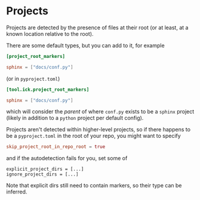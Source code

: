 # Projects

Projects are detected by the presence of files at their root (or at least, at a
known location relative to the root).

There are some default types, but you can add to it, for example

```toml
[project_root_markers]

sphinx = ["docs/conf.py"]
```

(or in `pyproject.toml`)

```toml
[tool.ick.project_root_markers]

sphinx = ["docs/conf.py"]
```

which will consider the *parent* of where `conf.py` exists to be a `sphinx`
project (likely in addition to a `python` project per default config).

Projects aren't detected within higher-level projects, so if there happens to be
a `pyproject.toml` in the root of your repo, you might want to specify

```toml
skip_project_root_in_repo_root = true
```

and if the autodetection fails for you, set some of

```
explicit_project_dirs = [...]
ignore_project_dirs = [...]
```

Note that explicit dirs still need to contain markers, so their type can be
inferred.
